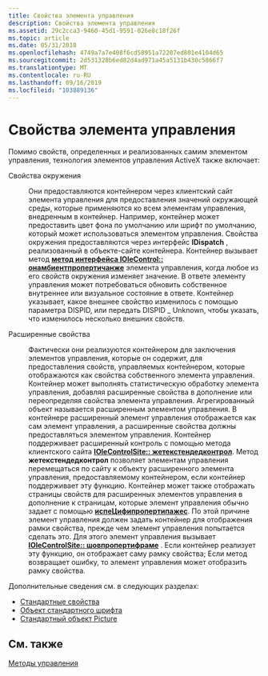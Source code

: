 ```yaml
---
title: Свойства элемента управления
description: Свойства элемента управления
ms.assetid: 29c2cca3-9460-45d1-9591-026e8c18f26f
ms.topic: article
ms.date: 05/31/2018
ms.openlocfilehash: 4749a7a7e408f6cd58951a72207ed801e4104d65
ms.sourcegitcommit: 2d531328b6ed82d4ad971a45a5131b430c5866f7
ms.translationtype: MT
ms.contentlocale: ru-RU
ms.lasthandoff: 09/16/2019
ms.locfileid: "103889136"
---
```

# <a name="control-properties"></a>Свойства элемента управления

Помимо свойств, определенных и реализованных самим элементом управления, технология элементов управления ActiveX также включает:

<dl> <dt>

<span id="Ambient_properties"></span><span id="ambient_properties"></span><span id="AMBIENT_PROPERTIES"></span>Свойства окружения
</dt> <dd>

Они предоставляются контейнером через клиентский сайт элемента управления для предоставления значений окружающей среды, которые применяются ко всем элементам управления, внедренным в контейнер. Например, контейнер может предоставить цвет фона по умолчанию или шрифт по умолчанию, который может использоваться элементом управления. Свойства окружения предоставляются через интерфейс **IDispatch** , реализованный в объекте-сайте контейнера. Контейнер вызывает метод [**метод интерфейса IOleControl:: онамбиентпропертичанже**](/windows/desktop/api/OCIdl/nf-ocidl-iolecontrol-onambientpropertychange) элемента управления, когда любое из его свойств окружения изменяет значение. В ответе элементу управления может потребоваться обновить собственное внутреннее или визуальное состояние в ответе. Контейнер указывает, какое внешнее свойство изменилось с помощью параметра DISPID, или передать DISPID \_ Unknown, чтобы указать, что изменилось несколько внешних свойств.

</dd> <dt>

<span id="Extended_properties"></span><span id="extended_properties"></span><span id="EXTENDED_PROPERTIES"></span>Расширенные свойства
</dt> <dd>

Фактически они реализуются контейнером для заключения элементов управления, которые он содержит, для предоставления свойств, управляемых контейнером, которые отображаются как свойства собственного элемента управления. Контейнер может выполнять статистическую обработку элемента управления, добавляя расширенные свойства в дополнение или переопределяя свойства элемента управления. Агрегированный объект называется расширенным элементом управления. В контейнере расширенный элемент управления отображается как сам элемент управления, а расширенные свойства должны предоставляться элементом управления. Контейнер поддерживает расширенный контроль с помощью метода клиентского сайта [**IOleControlSite:: жетекстендедконтрол**](/windows/desktop/api/OCIdl/nf-ocidl-iolecontrolsite-getextendedcontrol). Метод **жетекстендедконтрол** позволяет элементам управления перемещаться по сайту к объекту расширенного элемента управления, предоставляемому контейнером, если контейнер поддерживает эту функцию. Контейнер может также отображать страницы свойств для расширенных элементов управления в дополнение к страницам, которые элемент управления обычно задает с помощью [**испеЦифипропертипажес**](/windows/desktop/api/OCIdl/nn-ocidl-ispecifypropertypages). По этой причине элемент управления должен задать контейнер для отображения рамки свойства, прежде чем элемент управления попытается сделать это. Для этого элемент управления вызывает [**IOleControlSite:: шовпропертифраме**](/windows/desktop/api/OCIdl/nf-ocidl-iolecontrolsite-showpropertyframe) . Если контейнер реализует эту функцию, он отображает саму рамку свойства; Если метод возвращает ошибку, то элемент управления может отобразить рамку свойства.

</dd> </dl>

Дополнительные сведения см. в следующих разделах:

-   [Стандартные свойства](standard-properties.md)
-   [Объект стандартного шрифта](standard-font-object.md)
-   [Стандартный объект Picture](standard-picture-object.md)

## <a name="related-topics"></a>См. также

<dl> <dt>

[Методы управления](control-methods.md)
</dt> </dl>

 

 




